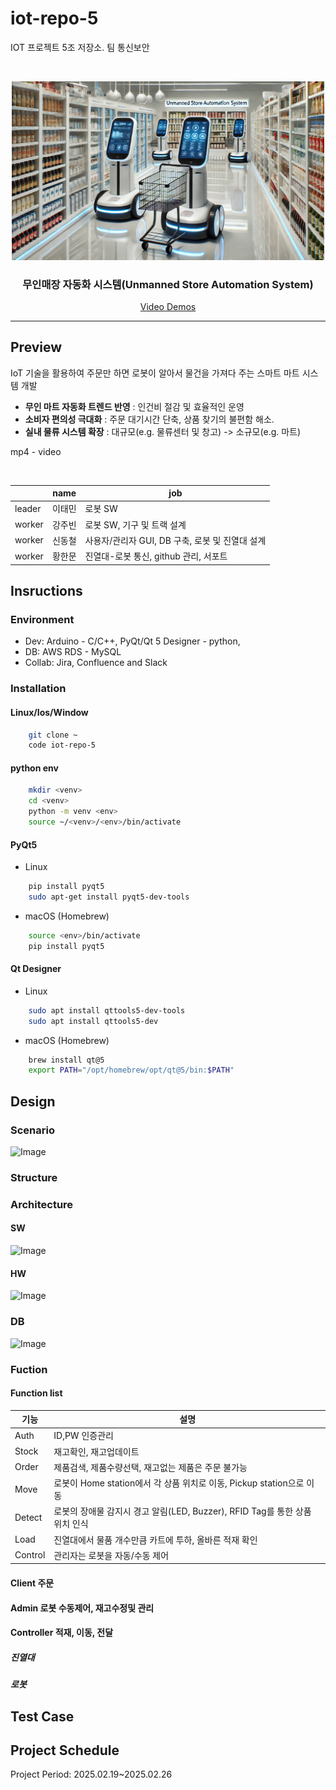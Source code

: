 # iot-repo-5
IOT 프로젝트 5조 저장소. 팀 통신보안
<!-- PROJECT LOGO -->
<br />
<p align="center">
  <a href="https://github.com/addinedu-ros-8th/iot-repo-5">
    <img src="https://github.com/addinedu-ros-8th/iot-repo-5/blob/main/frontImg.webp" alt="Logo" width="500px">
  </a>

  <h3 align="center">무인매장 자동화 시스템(Unmanned Store Automation System)</h3>

  <p align="center">
    <a href="https://youtube.com/">Video Demos</a>
  </p>
</p>

<hr>



<!-- ABOUT THE PROJECT -->
## Preview
IoT 기술을 활용하여 주문만 하면 로봇이 알아서 물건을 가져다 주는 스마트 마트 시스템 개발
- **무인 마트 자동화 트렌드 반영** : 인건비 절감 및 효율적인 운영
- **소비자 편의성 극대화** :  주문 대기시간 단축, 상품 찾기의 불편함 해소.
- **실내 물류 시스템 확장** : 대규모(e.g. 물류센터 및 창고) -> 소규모(e.g. 마트) 


mp4 - video

<br>

|        | name | job |
|--------|------|-----|
| leader | 이태민 |  로봇 SW|   
| worker | 강주빈 |  로봇 SW, 기구 및 트랙 설계 |   
| worker | 신동철 |  사용자/관리자 GUI, DB 구축, 로봇 및 진열대 설계|    
| worker | 황한문 |  진열대-로봇 통신, github 관리, 서포트|    

## Insructions
### Environment   
- Dev: Arduino - C/C++, PyQt/Qt 5 Designer - python,  
- DB: AWS RDS - MySQL
- Collab: Jira, Confluence and Slack   

### Installation 
#### Linux/Ios/Window 
```bash 
    git clone ~ 
    code iot-repo-5  
```

#### python env 
```bash 
    mkdir <venv> 
    cd <venv>
    python -m venv <env>
    source ~/<venv>/<env>/bin/activate
```
#### PyQt5
- Linux 
```bash 
    pip install pyqt5
    sudo apt-get install pyqt5-dev-tools
```
- macOS (Homebrew)
```bash 
    source <env>/bin/activate
    pip install pyqt5
```
#### Qt Designer 
- Linux  
```bash 
    sudo apt install qttools5-dev-tools
    sudo apt install qttools5-dev
```
- macOS (Homebrew)
```bash 
    brew install qt@5
    export PATH="/opt/homebrew/opt/qt@5/bin:$PATH"
```


## Design

### Scenario
![Image](https://github.com/user-attachments/assets/17a16a77-4d31-4067-933d-dc08dc03aeae)
### Structure 

### Architecture  
#### SW
![Image](https://github.com/user-attachments/assets/a2228d6d-e6c4-48aa-936c-80c851946586)

#### HW
![Image](https://github.com/user-attachments/assets/6f38a9c4-d1d4-4ffb-ac80-f4be5c4e6796)

### DB 
![Image](https://github.com/user-attachments/assets/db91dcca-73be-405f-91e4-150dc0bc62d5)

### Fuction 
#### Function list 
|  기능  | 설명 |
|--------|------| 
| Auth  | ID,PW 인증관리 |    
| Stock | 재고확인, 재고업데이트 |     
| Order | 제품검색, 제품수량선택, 재고없는 제품은 주문 불가능 |      
| Move | 로봇이 Home station에서 각 상품 위치로 이동, Pickup station으로 이동 |     
| Detect| 로봇의 장애물 감지시 경고 알림(LED, Buzzer), RFID Tag를 통한 상품 위치 인식|
| Load | 진열대에서 물품 개수만큼 카트에 투하, 올바른 적재 확인 |
| Control | 관리자는 로봇을 자동/수동 제어 | 

#### Client 주문 
#### Admin  로봇 수동제어, 재고수정및 관리  
#### Controller 적재, 이동, 전달    
  #####  진열대 
  #####  로봇 


## Test Case
## Project Schedule
Project Period: 2025.02.19~2025.02.26
